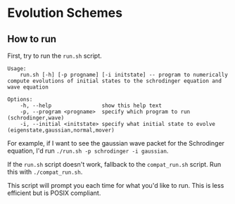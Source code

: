 # Evolution Schemes

## How to run

First, try to run the ```run.sh``` script.

```
Usage:
    run.sh [-h] [-p progname] [-i initstate] -- program to numerically compute evolutions of initial states to the schrodinger equation and wave equation

Options:
    -h, --help                show this help text
    -p, --program <progname>  specify which program to run (schrodinger,wave)
    -i, --initial <initstate> specify what initial state to evolve (eigenstate,gaussian,normal,mover)
```

For example, if I want to see the gaussian wave packet for the Schrodinger equation, I'd run ```./run.sh -p schrodinger -i gaussian```.

If the ```run.sh``` script doesn't work, fallback to the ```compat_run.sh``` script. Run this with ```./compat_run.sh```.

This script will prompt you each time for what you'd like to run. This is less efficient but is POSIX compliant.
